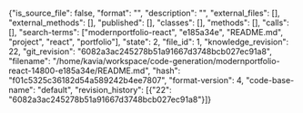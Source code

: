 {"is_source_file": false, "format": "", "description": "", "external_files": [], "external_methods": [], "published": [], "classes": [], "methods": [], "calls": [], "search-terms": ["modernportfolio-react", "e185a34e", "README.md", "project", "react", "portfolio"], "state": 2, "file_id": 1, "knowledge_revision": 22, "git_revision": "6082a3ac245278b51a91667d3748bcb027ec91a8", "filename": "/home/kavia/workspace/code-generation/modernportfolio-react-14800-e185a34e/README.md", "hash": "f01c5325c36182d54a589242b4ee7807", "format-version": 4, "code-base-name": "default", "revision_history": [{"22": "6082a3ac245278b51a91667d3748bcb027ec91a8"}]}